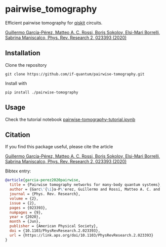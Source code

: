 # pairwise_tomography
Efficient pairwise tomography for [qiskit](https://github.com/Qiskit/qiskit) circuits.

[Guillermo García-Pérez, Matteo A. C. Rossi, Boris Sokolov, Elsi-Mari Borrelli, Sabrina Maniscalco, Phys. Rev. Research 2, 023393 (2020)](https://journals.aps.org/prresearch/abstract/10.1103/PhysRevResearch.2.023393)

## Installation
Clone the repository

```
git clone https://github.com/if-quantum/pairwise-tomography.git
```

Install with
```
pip install ./pairwise-tomography
```

## Usage
Check the tutorial notebook [pairwise-tomography-tutorial.ipynb](docs/pairwise-tomography-tutorial.ipynb)

## Citation
If you find this package useful, please cite the article

[Guillermo García-Pérez, Matteo A. C. Rossi, Boris Sokolov, Elsi-Mari Borrelli, Sabrina Maniscalco, Phys. Rev. Research 2, 023393 (2020)](https://journals.aps.org/prresearch/abstract/10.1103/PhysRevResearch.2.023393)

Bibtex entry:

```bibtex
@article{garcia-perez2020pairwise,
  title = {Pairwise tomography networks for many-body quantum systems},
  author = {Garc\'{\i}a-P\'erez, Guillermo and Rossi, Matteo A. C. and Sokolov, Boris and Borrelli, Elsi-Mari and Maniscalco, Sabrina},
  journal = {Phys. Rev. Research},
  volume = {2},
  issue = {2},
  pages = {023393},
  numpages = {9},
  year = {2020},
  month = {Jun},
  publisher = {American Physical Society},
  doi = {10.1103/PhysRevResearch.2.023393},
  url = {https://link.aps.org/doi/10.1103/PhysRevResearch.2.023393}
}
```
